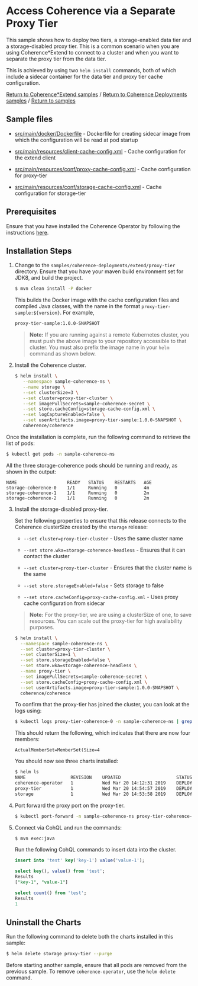 # Access Coherence via a Separate Proxy Tier

This sample shows how to deploy two tiers, a storage-enabled data tier and a storage-disabled proxy tier. This is a common scenario when you are using Coherence*Extend
to connect to a cluster and when you want to separate the proxy tier from the data tier.

This is achieved by using two `helm install` commands, both of which include a sidecar container
for the data tier and proxy tier cache configuration.

[Return to Coherence*Extend samples](../) / [Return to Coherence Deployments samples](../../) / [Return to samples](../../../README.md#list-of-samples)

## Sample files

* [src/main/docker/Dockerfile](src/main/docker/Dockerfile) - Dockerfile for creating sidecar image from which the configuration will be read at pod startup

* [src/main/resources/client-cache-config.xml](src/main/resources/client-cache-config.xml) - Cache configuration for the extend client

* [src/main/resources/conf/proxy-cache-config.xml](src/main/resources/conf/proxy-cache-config.xml) - Cache configuration for proxy-tier

* [src/main/resources/conf/storage-cache-config.xml](src/main/resources/conf/storage-cache-config.xml) - Cache configuration for storage-tier

## Prerequisites

Ensure that you have installed the Coherence Operator by following the instructions [here](../../../README.md#install-the-coherence-operator).

## Installation Steps

1. Change to the `samples/coherence-deployments/extend/proxy-tier` directory. Ensure that you have your maven build environment set for JDK8, and build the project.

   ```bash
   $ mvn clean install -P docker
   ```

   This builds the Docker image with the cache configuration files and compiled Java classes, with the name in the format `proxy-tier-sample:${version}`. For example,

    ```bash
    proxy-tier-sample:1.0.0-SNAPSHOT
     ```

   > **Note:** If you are running against a remote Kubernetes cluster, you must push the above image to your repository accessible to that cluster. You must also prefix the image name in your `helm` command as shown below.

2. Install the Coherence cluster.

   ```bash
   $ helm install \
      --namespace sample-coherence-ns \
      --name storage \
      --set clusterSize=3 \
      --set cluster=proxy-tier-cluster \
      --set imagePullSecrets=sample-coherence-secret \
      --set store.cacheConfig=storage-cache-config.xml \
      --set logCaptureEnabled=false \
      --set userArtifacts.image=proxy-tier-sample:1.0.0-SNAPSHOT \
      coherence/coherence
   ```

  Once the installation is complete, run the following command to retrieve the list of pods:

   ```bash
   $ kubectl get pods -n sample-coherence-ns
   ```
  All the three storage-coherence pods should be running and ready, as shown in the output:

   ```console
   NAME                   READY   STATUS    RESTARTS   AGE
   storage-coherence-0    1/1     Running   0          4m
   storage-coherence-1    1/1     Running   0          2m   
   storage-coherence-2    1/1     Running   0          2m
   ```

3. Install the storage-disabled proxy-tier.

   Set the following properties to ensure that this release connects to the Coherence clusterSize
   created by the `storage` release:

   * `--set cluster=proxy-tier-cluster` - Uses the same cluster name

   * `--set store.wka=storage-coherence-headless` - Ensures that it can contact the cluster

   * `--set cluster=proxy-tier-cluster` - Ensures that the cluster name is the same

   * `--set store.storageEnabled=false` - Sets storage to false

   * `--set store.cacheConfig=proxy-cache-config.xml` - Uses proxy cache configuration from sidecar

   > **Note:** For the proxy-tier, we are using a clusterSize of one, to save resources. You can
   > scale out the proxy-tier for high availability purposes.

   ```bash
   $ helm install \
     --namespace sample-coherence-ns \
     --set cluster=proxy-tier-cluster \
     --set clusterSize=1 \
     --set store.storageEnabled=false \
     --set store.wka=storage-coherence-headless \
     --name proxy-tier \
     --set imagePullSecrets=sample-coherence-secret \
     --set store.cacheConfig=proxy-cache-config.xml \
     --set userArtifacts.image=proxy-tier-sample:1.0.0-SNAPSHOT \
     coherence/coherence
   ```

   To confirm that the proxy-tier has joined the cluster, you can look at the logs using:

   ```bash
   $ kubectl logs proxy-tier-coherence-0 -n sample-coherence-ns | grep ActualMemberSet
   ```

   This should return the following, which indicates that there are now four members:

   ```console
   ActualMemberSet=MemberSet(Size=4
   ```

   You should now see three charts installed:

   ```bash
   $ helm ls
   NAME              	REVISION	UPDATED                 	STATUS  	CHART                            	APP VERSION   	NAMESPACE          
   coherence-operator	1       	Wed Mar 20 14:12:31 2019	DEPLOYED	coherence-operator-1.0.0-SNAPSHOT	1.0.0-SNAPSHOT	sample-coherence-ns
   proxy-tier        	1       	Wed Mar 20 14:54:57 2019	DEPLOYED	coherence-1.0.0-SNAPSHOT         	1.0.0-SNAPSHOT	sample-coherence-ns
   storage           	1       	Wed Mar 20 14:53:58 2019	DEPLOYED	coherence-1.0.0-SNAPSHOT         	1.0.0-SNAPSHOT	sample-coherence-ns
   ```

4. Port forward the proxy port on the proxy-tier.

   ```bash
   $ kubectl port-forward -n sample-coherence-ns proxy-tier-coherence-0 20000:20000
   ```

5. Connect via CohQL and run the commands:

   ```bash
   $ mvn exec:java
   ```

   Run the following CohQL commands to insert data into the cluster.

   ```sql
   insert into 'test' key('key-1') value('value-1');

   select key(), value() from 'test';
   Results
   ["key-1", "value-1"]

   select count() from 'test';
   Results
   1
   ```

## Uninstall the Charts

Run the following command to delete both the charts installed in this sample:

```bash
$ helm delete storage proxy-tier --purge
```

Before starting another sample, ensure that all  pods are removed from the previous sample. To remove `coherence-operator`, use the `helm delete` command.

